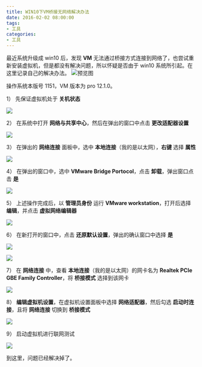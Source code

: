 ```yaml
---
title: WIN10下VM桥接无网络解决办法
date: 2016-02-02 08:00:00
tags:
- 工具
categories:
- 工具
---
```


最近系统升级成 win10 后，发现 **VM** 无法通过桥接方式连接到网络了，也尝试重新安装虚拟机，但是都没有解决问题，所以怀疑是否由于 win10 系统所引起。在这里记录自己的解决办法。
![预览图](https://img.fanhaobai.com/2016/02/win10-vm-network/3ecbe34f-7d74-4cb2-871b-ac932d62baa3.png)<!--more-->

操作系统本版号 1151，VM 版本为 pro 12.1.0。

1） 先保证虚拟机处于 **关机状态**

![](https://img.fanhaobai.com/2016/02/win10-vm-network/rSK1reoB3itU--fth7vyPFgr.png)

2） 在系统中打开 **网络与共享中心**，然后在弹出的窗口中点击 **更改适配器设置**

![](https://img.fanhaobai.com/2016/02/win10-vm-network/OEoaw5ml67q-CQafFRFI9XRG.png)

3） 在弹出的 **网络连接** 面板中，选中 **本地连接**（我的是以太网），**右键** 选择 **属性**

![](https://img.fanhaobai.com/2016/02/win10-vm-network/3ZSQ0829kudRZphXSMnYK6Vt.png)

4） 在弹出的窗口中，选中 **VMware Bridge Portocol**，点击 **卸载**，弹出窗口点击 **是**

![](https://img.fanhaobai.com/2016/02/win10-vm-network/SFHEF9xgrtCIABo8c2tR3PFo.png)

5） 上述操作完成后，以 **管理员身份** 运行 **VMware workstation**，打开后选择 **编辑**，并点击 **虚拟网络编辑器**

![](https://img.fanhaobai.com/2016/02/win10-vm-network/DJpNwdNawxrBgSEucYIP0f0e.png)

6） 在新打开的窗口中，点击 **还原默认设置**，弹出的确认窗口中选择 **是**

![](https://img.fanhaobai.com/2016/02/win10-vm-network/iXXHuTApN_8iUjDAOU04reqp.png)

![](https://img.fanhaobai.com/2016/02/win10-vm-network/2NdwyTgdoVzD5CwHCFHgGSWK.png)


7） 在 **网络连接** 中，查看 **本地连接**（我的是以太网）的网卡名为 **Realtek PCIe GBE Family Controller**，将 **桥接模式** 选择到该网卡

![](https://img.fanhaobai.com/2016/02/win10-vm-network/DscyYxjkXQBAWtkmeIG_xtc6.png)

8） **编辑虚拟机设置**，在虚拟机设置面板中选择 **网络适配器**，然后勾选 **启动时连接**，且将 **网络连接** 切换到 **桥接模式**

![](https://img.fanhaobai.com/2016/02/win10-vm-network/7hHPfupgOL5euKi3Y48XnwgX.png)

9） 启动虚拟机进行联网测试

![](https://img.fanhaobai.com/2016/02/win10-vm-network/ecF7lF_6lahMhFJAh94XBdmV.png)

到这里，问题已经解决掉了。
